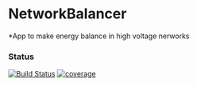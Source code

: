 # NetworkBalancer
  *App to make energy balance in high voltage nerworks

### Status
[![Build Status](http://ec2-52-38-210-184.us-west-2.compute.amazonaws.com/jenkins/buildStatus/icon?job=NetworkBalancer)](http://ec2-52-38-210-184.us-west-2.compute.amazonaws.com/jenkins/job/NetworkBalancer/) [![coverage](http://ec2-52-38-210-184.us-west-2.compute.amazonaws.com/jcb/jenkins/c/http/ec2-52-38-210-184.us-west-2.compute.amazonaws.com/jenkins/job/NetworkBalancer?style=flat-square)](http://ec2-52-38-210-184.us-west-2.compute.amazonaws.com/jenkins/job/NetworkBalancer/cobertura)
